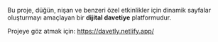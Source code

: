 Bu proje, düğün, nişan ve benzeri özel etkinlikler için dinamik sayfalar
oluşturmayı amaçlayan bir **dijital davetiye** platformudur.

Projeye göz atmak için: <https://davetly.netlify.app/>

